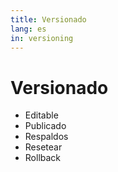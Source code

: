 ```yaml
---
title: Versionado
lang: es
in: versioning
---
```


# Versionado
- Editable
- Publicado
- Respaldos
- Resetear
- Rollback
